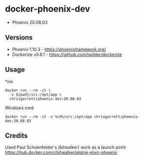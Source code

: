 # docker-phoenix-dev

* Phoenix 20.08.03

## Versions
- Phoenix 1.10.3 - https://phoenixframework.org/
- Dockerize v0.6.1 - https://github.com/jwilder/dockerize

## Usage

*nix
```
docker run --rm -it \
  -v ${pwd}/src:/opt/app \
  chrisgarrett/phoenix-dev:20.08.03 
```

Windows cmd
```
docker run --rm -it -v %cd%/src:/opt/app chrisgarrett/phoenix-dev:20.08.03 
```


## Credits

Used Paul Schoenfelder's (bitwalker) work as a launch point https://hub.docker.com/r/bitwalker/alpine-elixir-phoenix

